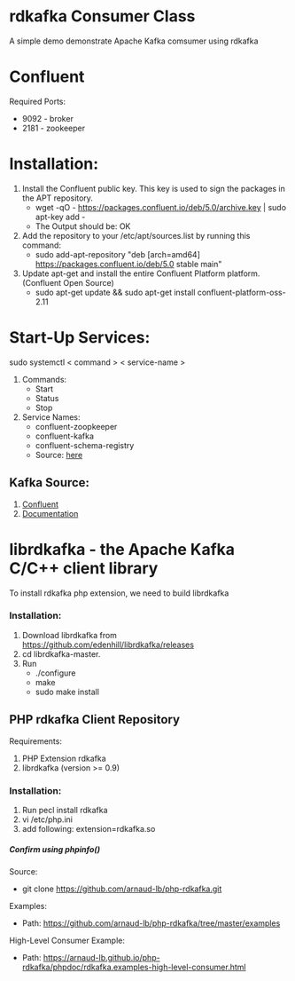# rdkafka Consumer Class

A simple demo demonstrate Apache Kafka comsumer using rdkafka 

# Confluent
Required Ports:
- 9092 - broker
- 2181 - zookeeper
	
# Installation:
1. Install the Confluent public key. This key is used to sign the packages in the APT repository.
    - wget -qO - https://packages.confluent.io/deb/5.0/archive.key | sudo apt-key add -
    - The Output should be: OK
2. Add the repository to your /etc/apt/sources.list by running this command:
    - sudo add-apt-repository "deb [arch=amd64] https://packages.confluent.io/deb/5.0 stable main" 
3. Update apt-get and install the entire Confluent Platform platform. (Confluent Open Source)
    - sudo apt-get update && sudo apt-get install confluent-platform-oss-2.11
      
# Start-Up Services:
sudo systemctl < command > < service-name >
1. Commands:
    - Start
    - Status
    - Stop
2. Service Names:
    - confluent-zoopkeeper
    - confluent-kafka
    - confluent-schema-registry
    - Source: <a href="https://docs.confluent.io/current/installation/installing_cp/deb-ubuntu.html#get-the-software">here</a>

## Kafka Source:
1. <a href="https://docs.confluent.io/current/quickstart/cos-quickstart.html#cos-quick-start-local">Confluent</a>
2. <a href="https://kafka.apache.org/intro">Documentation</a>

# librdkafka - the Apache Kafka C/C++ client library
To install rdkafka php extension, we need to build librdkafka
### Installation:
1. Download librdkafka from https://github.com/edenhill/librdkafka/releases
2. cd librdkafka-master.
3. Run
   - ./configure
   - make
   - sudo make install

## PHP rdkafka Client Repository
Requirements: 
1. PHP Extension rdkafka
2. librdkafka (version >= 0.9)
### Installation: 
1. Run pecl install rdkafka
2. vi /etc/php.ini
3. add following: extension=rdkafka.so

##### Confirm using phpinfo()
Source:
- git clone https://github.com/arnaud-lb/php-rdkafka.git 

Examples: 
- Path: https://github.com/arnaud-lb/php-rdkafka/tree/master/examples 

High-Level Consumer Example:
- Path: https://arnaud-lb.github.io/php-rdkafka/phpdoc/rdkafka.examples-high-level-consumer.html
